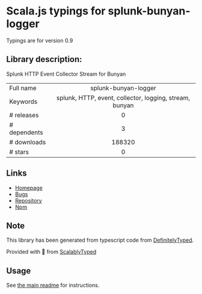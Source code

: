 
# Scala.js typings for splunk-bunyan-logger

Typings are for version 0.9

## Library description:
Splunk HTTP Event Collector Stream for Bunyan

|                    |                 |
| ------------------ | :-------------: |
| Full name          | splunk-bunyan-logger |
| Keywords           | splunk, HTTP, event, collector, logging, stream, bunyan |
| # releases         | 0 |
| # dependents       | 3 |
| # downloads        | 188320 |
| # stars            | 0 |

## Links
- [Homepage](http://dev.splunk.com)
- [Bugs](https://github.com/splunk/splunk-bunyan-logger/issues)
- [Repository](https://github.com/splunk/splunk-bunyan-logger)
- [Npm](https://www.npmjs.com/package/splunk-bunyan-logger)
    


## Note
This library has been generated from typescript code from [DefinitelyTyped](https://definitelytyped.org).

Provided with :purple_heart: from [ScalablyTyped](https://github.com/oyvindberg/ScalablyTyped)

## Usage
See [the main readme](../../readme.md) for instructions.



